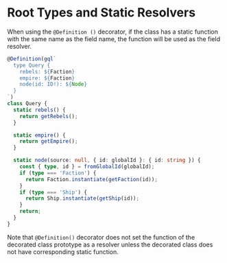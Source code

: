 # Root Types and Static Resolvers

When using the `@Definition ()` decorator, if the class has a static function with the same name as the field name, the function will be used as the field resolver.

```typescript
@Definition(gql`
  type Query {
    rebels: ${Faction}
    empire: ${Faction}
    node(id: ID!): ${Node}
  }
`)
class Query {
  static rebels() {
    return getRebels();
  }

  static empire() {
    return getEmpire();
  }

  static node(source: null, { id: globalId }: { id: string }) {
    const { type, id } = fromGlobalId(globalId);
    if (type === 'Faction') {
      return Faction.instantiate(getFaction(id));
    }
    if (type === 'Ship') {
      return Ship.instantiate(getShip(id));
    }
    return;
  }
}
```

Note that `@Definition()` decorator does not set the function of the decorated class prototype as a resolver unless the decorated class does not have corresponding static function.
